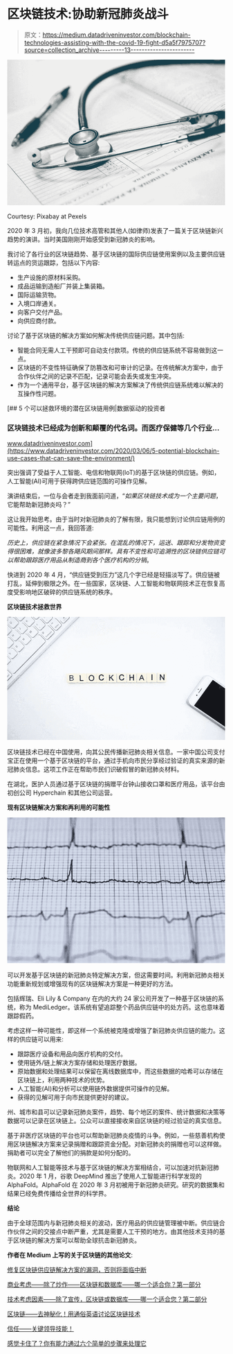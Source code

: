 # 区块链技术:协助新冠肺炎战斗

> 原文：<https://medium.datadriveninvestor.com/blockchain-technologies-assisting-with-the-covid-19-fight-d5a5f7975707?source=collection_archive---------13----------------------->

![](img/b1da9ae75451852ad7a2c94a4a54f64c.png)

Courtesy: Pixabay at Pexels

2020 年 3 月初，我向几位技术高管和其他人(如律师)发表了一篇关于区块链新兴趋势的演讲。当时美国刚刚开始感受到新冠肺炎的影响。

我讨论了各行业的区块链趋势、基于区块链的国际供应链使用案例以及主要供应链转运点的货运跟踪，包括以下内容:

*   生产设施的原材料采购。
*   成品运输到造船厂并装上集装箱。
*   国际运输货物。
*   入境口岸通关。
*   向客户交付产品。
*   向供应商付款。

讨论了基于区块链的解决方案如何解决传统供应链问题。其中包括:

*   智能合同无需人工干预即可自动支付款项。传统的供应链系统不容易做到这一点。
*   区块链的不变性特征确保了防篡改和可审计的记录。在传统解决方案中，由于合作伙伴之间的记录不匹配，记录可能会丢失或发生冲突。
*   作为一个通用平台，基于区块链的解决方案解决了传统供应链系统难以解决的互操作性问题。

[](https://www.datadriveninvestor.com/2020/03/06/5-potential-blockchain-use-cases-that-can-save-the-environment/) [## 5 个可以拯救环境的潜在区块链用例|数据驱动的投资者

### 区块链技术已经成为创新和颠覆的代名词。而医疗保健等几个行业…

www.datadriveninvestor.com](https://www.datadriveninvestor.com/2020/03/06/5-potential-blockchain-use-cases-that-can-save-the-environment/) 

突出强调了受益于人工智能、电信和物联网(IoT)的基于区块链的供应链。例如，人工智能(AI)可用于获得跨供应链范围的可操作见解。

演讲结束后，一位与会者走到我面前问道，“*如果区块链技术成为一个主要问题*，它能帮助新冠肺炎吗？”

这让我开始思考。由于当时对新冠肺炎的了解有限，我只能想到讨论供应链用例的可能性。利用这一点，我回答道:

*历史上，供应链在紧急情况下会紧张。在混乱的情况下，运送、跟踪和分发物资变得很困难，就像波多黎各飓风期间那样。具有不变性和可追溯性的区块链供应链可以帮助跟踪医疗用品从制造商到各个医疗机构的分销*。

快进到 2020 年 4 月，“供应链受到压力”这几个字已经是轻描淡写了。供应链被打乱，延伸到极限之外。在一些国家，区块链、人工智能和物联网技术正在恢复高度受影响地区破碎的供应链系统的秩序。

**区块链技术拯救世界**

![](img/0fcf2efdf977039f373112c1b6da87e1.png)

区块链技术已经在中国使用，向其公民传播新冠肺炎相关信息。一家中国公司支付宝正在使用一个基于区块链的平台，通过手机向市民分享经过验证的真实来源的新冠肺炎信息。这项工作正在帮助市民们识破假冒的新冠肺炎材料。

在湖北，医护人员通过基于区块链的捐赠平台钟山接收口罩和医疗用品，该平台由初创公司 Hyperchain 和其他公司运营。

**现有区块链解决方案和再利用的可能性**

![](img/fcf2520e5e8431e2fce752116bcd0425.png)

可以开发基于区块链的新冠肺炎特定解决方案，但这需要时间。利用新冠肺炎相关功能重新规划或增强现有的区块链解决方案是一种更好的方法。

包括辉瑞、Eli Lily & Company 在内的大约 24 家公司开发了一种基于区块链的系统，称为 MediLedger。该系统有望追踪整个药品供应链中的处方药。这也意味着跟踪假药。

考虑这样一种可能性，即这样一个系统被克隆或增强了新冠肺炎供应链的能力。这样的供应链可以用来:

*   跟踪医疗设备和用品向医疗机构的交付。
*   使用链外/链上解决方案存储和处理医疗数据。
*   原始数据和处理结果可以保留在离线数据库中，而这些数据的哈希可以存储在区块链上，利用两种技术的优势。
*   人工智能(AI)和分析可以使用链外数据提供可操作的见解。
*   获得的见解可用于向市民提供更好的建议。

州、城市和县可以记录新冠肺炎案件，趋势、每个地区的案件、统计数据和决策等数据可以记录在区块链上。公众可以直接接收来自区块链的经过验证的真实信息。

基于非医疗区块链的平台也可以帮助新冠肺炎疫情的斗争。例如，一些慈善机构使用区块链解决方案来记录捐赠和跟踪资金分配。对新冠肺炎的捐赠也可以这样做。捐助者可以完全了解他们的捐款是如何分配的。

物联网和人工智能等技术与基于区块链的解决方案相结合，可以加速对抗新冠肺炎。2020 年 1 月，谷歌 DeepMind 推出了使用人工智能进行科学发现的 AlphaFold。AlphaFold 在 2020 年 3 月初被用于新冠肺炎研究。研究的数据集和结果已经免费传播给全世界的科学界。

**结论**

由于全球范围内与新冠肺炎相关的波动，医疗用品的供应链管理被中断。供应链合作伙伴之间的交接点中断严重，尤其是需要人工干预的地方。由其他技术支持的基于区块链的解决方案可以帮助全球抗击新冠肺炎。

**作者在 Medium 上写的关于区块链的其他论文**:

[修复区块链供应链解决方案的漏洞，否则将面临中断](https://medium.com/datadriveninvestor/fix-vulnerabilities-in-blockchain-supply-chain-solutions-or-face-disruption-1d7da97377f)

[商业考虑——除了炒作——区块链和数据库——哪一个适合你？第一部分](http://Business%20Considerations%20%E2%80%94%20Beyond%20the%20Hype%20%E2%80%94%20Blockchain%20or%20Databases%20-%20Which%20one%20is%20right%20for%20you/?%20Part%20-I)

[技术考虑因素——除了宣传，区块链或数据库——哪一个适合您？第二部分](https://medium.com/@jpbatra25/technology-considerations-beyond-the-hype-blockchain-or-database-which-one-is-right-for-you-708e6a1b98d)

[区块链——去神秘化！用通俗英语讨论区块链技术](https://medium.com/swlh/blockchain-demystified-33e9737873d7)

[信任——关键领导技能！](https://medium.com/swlh/trust-a-key-leadership-skills-c5eb5e15a588)

[感觉卡住了？你有能力通过六个简单的步骤来处理它](https://medium.com/swlh/trust-a-key-leadership-skills-c5eb5e15a588)